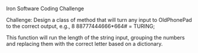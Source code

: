 Iron Software Coding Challenge

Challenge: Design a class of method that will turn any input to OldPhonePad to the correct output, e.g., 8 88777444666*664# = TURING;

This function will run the length of the string input, grouping the numbers and replacing them with the correct letter based on a dictionary.
